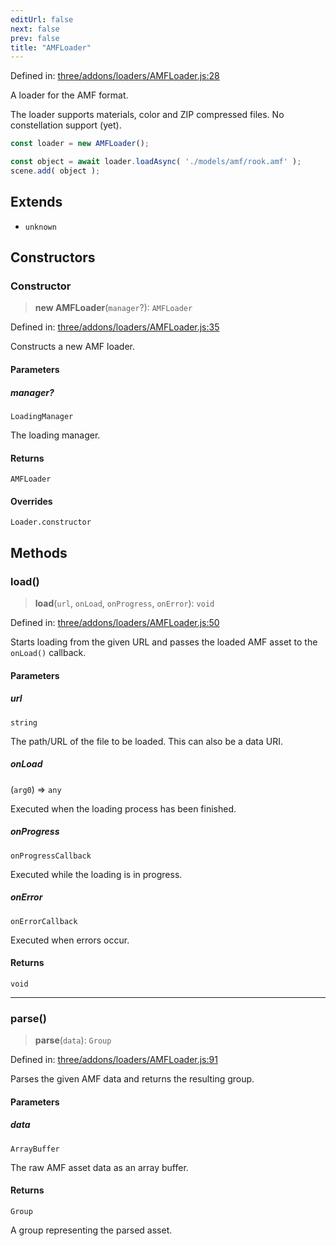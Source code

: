 ```yaml
---
editUrl: false
next: false
prev: false
title: "AMFLoader"
---
```


Defined in: [three/addons/loaders/AMFLoader.js:28](https://github.com/DefinitelyMaybe/three-i18n/blob/fa57b79433d1c349ffb23a78727299c8d4190136/three/addons/loaders/AMFLoader.js#L28)

A loader for the AMF format.

The loader supports materials, color and ZIP compressed files.
No constellation support (yet).

```js
const loader = new AMFLoader();

const object = await loader.loadAsync( './models/amf/rook.amf' );
scene.add( object );
```

## Extends

- `unknown`

## Constructors

### Constructor

> **new AMFLoader**(`manager`?): `AMFLoader`

Defined in: [three/addons/loaders/AMFLoader.js:35](https://github.com/DefinitelyMaybe/three-i18n/blob/fa57b79433d1c349ffb23a78727299c8d4190136/three/addons/loaders/AMFLoader.js#L35)

Constructs a new AMF loader.

#### Parameters

##### manager?

`LoadingManager`

The loading manager.

#### Returns

`AMFLoader`

#### Overrides

`Loader.constructor`

## Methods

### load()

> **load**(`url`, `onLoad`, `onProgress`, `onError`): `void`

Defined in: [three/addons/loaders/AMFLoader.js:50](https://github.com/DefinitelyMaybe/three-i18n/blob/fa57b79433d1c349ffb23a78727299c8d4190136/three/addons/loaders/AMFLoader.js#L50)

Starts loading from the given URL and passes the loaded AMF asset
to the `onLoad()` callback.

#### Parameters

##### url

`string`

The path/URL of the file to be loaded. This can also be a data URI.

##### onLoad

(`arg0`) => `any`

Executed when the loading process has been finished.

##### onProgress

`onProgressCallback`

Executed while the loading is in progress.

##### onError

`onErrorCallback`

Executed when errors occur.

#### Returns

`void`

***

### parse()

> **parse**(`data`): `Group`

Defined in: [three/addons/loaders/AMFLoader.js:91](https://github.com/DefinitelyMaybe/three-i18n/blob/fa57b79433d1c349ffb23a78727299c8d4190136/three/addons/loaders/AMFLoader.js#L91)

Parses the given AMF data and returns the resulting group.

#### Parameters

##### data

`ArrayBuffer`

The raw AMF asset data as an array buffer.

#### Returns

`Group`

A group representing the parsed asset.

